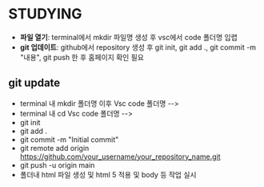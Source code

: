# STUDYING
- **파일 열기**: terminal에서 mkdir 파일명 생성 후 vsc에서 code 폴더명 입렵
- **git 업데이트**: github에서 repository 생성 후 git init, git add ., git commit -m "내용", git push 한 후 홈페이지 확인 필요
## git update
- terminal 내 mkdir 폴더명 이후 Vsc code 폴더명  -->
- terminal 내 cd Vsc code 폴더명 -->
- git init
- git add . 
- git commit -m "Initial commit"
- git remote add origin https://github.com/your_username/your_repository_name.git 
- git push -u origin main 
- 폴더내 html 파일 생성 및 html 5 적용 및 body 등 작업 실시
